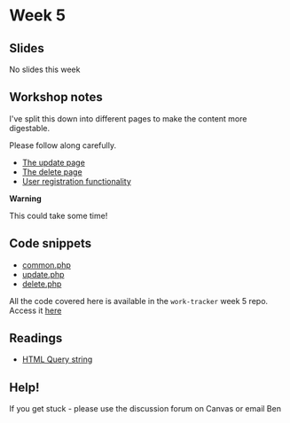 # Week 5

## Slides

No slides this week

## Workshop notes 

I've split this down into different pages to make the content more digestable. 

Please follow along carefully. 

*   [The update page](5.1.md)
*   [The delete page](5.2.md)
*   [User registration functionality](5.3.md)

**Warning** 

This could take some time!

## Code snippets

*   [common.php](https://github.com/UC-Design/11058-back-end/blob/master/module-2/code/work-tracker-week-5/public/common.php)
*   [update.php](https://github.com/UC-Design/11058-back-end/blob/master/module-2/code/work-tracker-week-5/public/update.php)
*   [delete.php](https://github.com/UC-Design/11058-back-end/blob/master/module-2/code/work-tracker-week-5/public/delete.php)

All the code covered here is available in the `work-tracker` week 5 repo. Access it [here](https://github.com/UC-Design/11058-back-end/tree/master/module-2/code/work-tracker-week-5)

## Readings
*   [HTML Query string](https://en.wikipedia.org/wiki/Query_string)

## Help!
If you get stuck - please use the discussion forum on Canvas or email Ben


